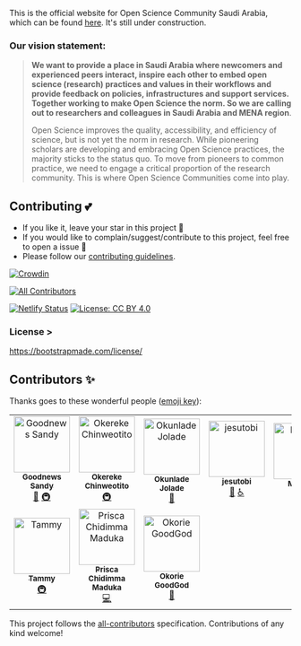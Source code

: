 


This is the official website for Open Science Community Saudi Arabia, which can be found [here](https://osc-ksa.com/). It's still under construction.

### Our vision statement:

> **We want to provide a place in Saudi Arabia where newcomers and experienced peers interact, inspire each other to embed open science (research) practices and values in their workflows and provide feedback on policies, infrastructures and support services. Together working to make Open Science the norm. So we are calling out to researchers and colleagues in Saudi Arabia and MENA region**.
>
> Open Science improves the quality, accessibility, and efficiency of science, but is not yet the norm in research. While pioneering scholars are developing and embracing Open Science practices, the majority sticks to the status quo. To move from pioneers to common practice, we need to engage a critical proportion of the research community.
> This is where Open Science Communities come into play.


## Contributing :two_hearts:  
- If you like it, leave your star in this project :star2:
-  If you would like to complain/suggest/contribute to this project, feel free to open a issue :heart_decoration:
- Please follow our [contributing guidelines](https://github.com/Open-Science-Community-Saudi-Arabia/Open-Science-Community-in-Saudi/blob/main/CONTRIBUTING.md). 





[![Crowdin](https://badges.crowdin.net/oscsa-website-translation/localized.svg)](https://crowdin.com/project/oscsa-website-translation)
<!-- ALL-CONTRIBUTORS-BADGE:START - Do not remove or modify this section -->
[![All Contributors](https://img.shields.io/badge/all_contributors-10-orange.svg?style=flat-square)](#contributors-)
<!-- ALL-CONTRIBUTORS-BADGE:END -->
[![Netlify Status](https://api.netlify.com/api/v1/badges/f9f4f640-c6b5-44be-844b-78e7fa03282e/deploy-status)](https://app.netlify.com/sites/oscksa/deploys)
[![License: CC BY 4.0](https://img.shields.io/badge/License-CC_BY_4.0-lightgrey.svg)](https://creativecommons.org/licenses/by/4.0/)





### License > 
https://bootstrapmade.com/license/

## Contributors ✨

Thanks goes to these wonderful people ([emoji key](https://allcontributors.org/docs/en/emoji-key)):

<!-- ALL-CONTRIBUTORS-LIST:START - Do not remove or modify this section -->
<!-- prettier-ignore-start -->
<!-- markdownlint-disable -->
<table>
  <tbody>
    <tr>
      <td align="center"><a href="https://goodnewssandy.netlify.app/"><img src="https://avatars.githubusercontent.com/u/54219127?v=4?s=100" width="100px;" alt="Goodnews Sandy"/><br /><sub><b>Goodnews Sandy</b></sub></a><br /><a href="https://github.com/Open-Science-Community-Saudi-Arabia/OSCSA_Website/issues?q=author%3Asandygudie" title="Bug reports">🐛</a> <a href="#infra-sandygudie" title="Infrastructure (Hosting, Build-Tools, etc)">🚇</a></td>
      <td align="center"><a href="http://okereke.dev"><img src="https://avatars.githubusercontent.com/u/65835404?v=4?s=100" width="100px;" alt="Okereke Chinweotito"/><br /><sub><b>Okereke Chinweotito</b></sub></a><br /><a href="#infra-okerekechinweotito" title="Infrastructure (Hosting, Build-Tools, etc)">🚇</a></td>
      <td align="center"><a href="https://www.linkedin.com/in/jolade-okunlade-1840a6138"><img src="https://avatars.githubusercontent.com/u/99138852?v=4?s=100" width="100px;" alt="Okunlade Jolade"/><br /><sub><b>Okunlade Jolade</b></sub></a><br /><a href="https://github.com/Open-Science-Community-Saudi-Arabia/OSCSA_Website/issues?q=author%3AJolah1" title="Bug reports">🐛</a></td>
      <td align="center"><a href="https://github.com/jesutobi"><img src="https://avatars.githubusercontent.com/u/43034407?v=4?s=100" width="100px;" alt="jesutobi"/><br /><sub><b>jesutobi</b></sub></a><br /><a href="https://github.com/Open-Science-Community-Saudi-Arabia/OSCSA_Website/commits?author=jesutobi" title="Documentation">📖</a> <a href="#a11y-jesutobi" title="Accessibility">️️️️♿️</a></td>
      <td align="center"><a href="https://github.com/mildrette"><img src="https://avatars.githubusercontent.com/u/99267408?v=4?s=100" width="100px;" alt="Mildred"/><br /><sub><b>Mildred</b></sub></a><br /><a href="https://github.com/Open-Science-Community-Saudi-Arabia/OSCSA_Website/issues?q=author%3Amildrette" title="Bug reports">🐛</a></td>
      <td align="center"><a href="https://asmakacem.me/"><img src="https://avatars.githubusercontent.com/u/73066984?v=4?s=100" width="100px;" alt="Asma Kacem"/><br /><sub><b>Asma Kacem</b></sub></a><br /><a href="#ideas-AsmaKacem1" title="Ideas, Planning, & Feedback">🤔</a> <a href="#infra-AsmaKacem1" title="Infrastructure (Hosting, Build-Tools, etc)">🚇</a></td>
      <td align="center"><a href="https://realrichi3.github.io"><img src="https://avatars.githubusercontent.com/u/76791916?v=4?s=100" width="100px;" alt="Richie"/><br /><sub><b>Richie</b></sub></a><br /><a href="#infra-RealRichi3" title="Infrastructure (Hosting, Build-Tools, etc)">🚇</a></td>
    </tr>
    <tr>
      <td align="center"><a href="https://github.com/Tammy-Ajoko"><img src="https://avatars.githubusercontent.com/u/109901395?v=4?s=100" width="100px;" alt="Tammy"/><br /><sub><b>Tammy</b></sub></a><br /><a href="#infra-Tammy-Ajoko" title="Infrastructure (Hosting, Build-Tools, etc)">🚇</a></td>
      <td align="center"><a href="https://github.com/Priceless-P"><img src="https://avatars.githubusercontent.com/u/88077456?v=4?s=100" width="100px;" alt="Prisca Chidimma Maduka"/><br /><sub><b>Prisca Chidimma Maduka</b></sub></a><br /><a href="https://github.com/Open-Science-Community-Saudi-Arabia/OSCSA_Website/commits?author=Priceless-P" title="Code">💻</a></td>
      <td align="center"><a href="https://github.com/GuddyTech"><img src="https://avatars.githubusercontent.com/u/112786412?v=4?s=100" width="100px;" alt="Okorie GoodGod"/><br /><sub><b>Okorie GoodGod</b></sub></a><br /><a href="https://github.com/Open-Science-Community-Saudi-Arabia/OSCSA_Website/issues?q=author%3AGuddyTech" title="Bug reports">🐛</a></td>
    </tr>
  </tbody>
</table>

<!-- markdownlint-restore -->
<!-- prettier-ignore-end -->

<!-- ALL-CONTRIBUTORS-LIST:END -->

This project follows the [all-contributors](https://github.com/all-contributors/all-contributors) specification. Contributions of any kind welcome!
